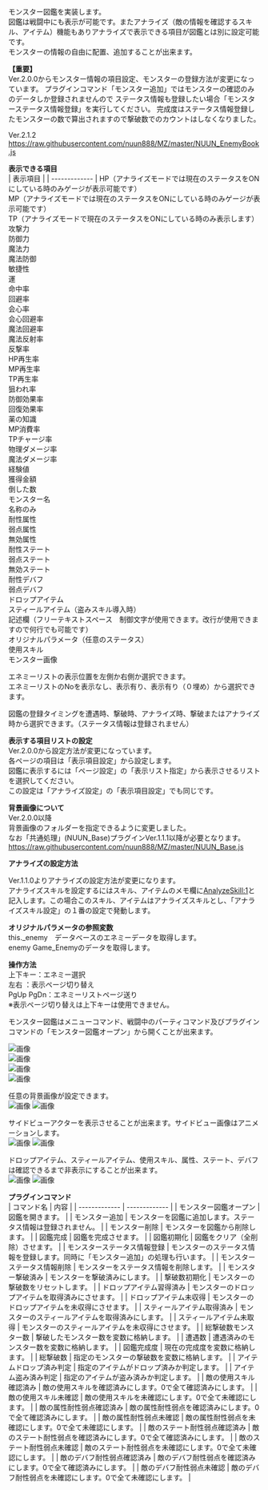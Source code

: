 モンスター図鑑を実装します。<br>
図鑑は戦闘中にも表示が可能です。またアナライズ（敵の情報を確認するスキル、アイテム）機能もありアナライズで表示できる項目が図鑑とは別に設定可能です。<br>
モンスターの情報の自由に配置、追加することが出来ます。<br>

<B>【重要】</B><br>
Ver.2.0.0からモンスター情報の項目設定、モンスターの登録方法が変更になっています。
プラグインコマンド「モンスター追加」ではモンスターの確認のみのデータしか登録されませんので
ステータス情報も登録したい場合「モンスターステータス情報登録」を実行してください。
完成度はステータス情報登録したモンスターの数で算出されますので撃破数でのカウントはしなくなりました。

Ver.2.1.2<br>
https://raw.githubusercontent.com/nuun888/MZ/master/NUUN_EnemyBook.js<br>

<B>表示できる項目</B><br>
| 表示項目 |
| ------------- |
HP（アナライズモードでは現在のステータスをONにしている時のみゲージが表示可能です）<br>
MP（アナライズモードでは現在のステータスをONにしている時のみゲージが表示可能です）<br>
TP（アナライズモードで現在のステータスをONにしている時のみ表示します）<br>
攻撃力<br>
防御力<br>
魔法力<br>
魔法防御<br>
敏捷性<br>
運<br>
命中率<br>
回避率<br>
会心率<br>
会心回避率<br>
魔法回避率<br>
魔法反射率<br>
反撃率<br>
HP再生率<br>
MP再生率<br>
TP再生率<br>
狙われ率<br>
防御効果率<br>
回復効果率<br>
薬の知識<br>
MP消費率<br>
TPチャージ率<br>
物理ダメージ率<br>
魔法ダメージ率<br>
経験値<br>
獲得金額<br>
倒した数<br>
モンスター名<br>
名称のみ<br>
耐性属性<br>
弱点属性<br>
無効属性<br>
耐性ステート<br>
弱点ステート<br>
無効ステート<br>
耐性デバフ<br>
弱点デバフ<br>
ドロップアイテム<br>
スティールアイテム（盗みスキル導入時）<br>
記述欄（フリーテキストスペース　制御文字が使用できます。改行が使用できますので何行でも可能です）<br>
オリジナルパラメータ（任意のステータス）<br>
使用スキル<br>
モンスター画像<br>

エネミーリストの表示位置を左側か右側か選択できます。<br>
エネミーリストのNoを表示なし、表示有り、表示有り（０埋め）から選択できます。<br>

図鑑の登録タイミングを遭遇時、撃破時、アナライズ時、撃破またはアナライズ時から選択できます。（ステータス情報は登録されません）<br>

<B>表示する項目リストの設定</B><br>
Ver.2.0.0から設定方法が変更になっています。<br>
各ページの項目は「表示項目設定」から設定します。<br>
図鑑に表示するには「ページ設定」の「表示リスト指定」から表示させるリストを選択してください。<br>
この設定は「アナライズ設定」の「表示項目設定」でも同じです。<br>

<B>背景画像について</B><br>
Ver.2.0.0以降<br>
背景画像のフォルダーを指定できるように変更しました。<br>
なお「共通処理」(NUUN_Base)プラグインVer.1.1.1以降が必要となります。<br>
https://raw.githubusercontent.com/nuun888/MZ/master/NUUN_Base.js

<B>アナライズの設定方法</B><br>

Ver.1.1.0よりアナライズの設定方法が変更になります。<br>
アナライズスキルを設定するにはスキル、アイテムのメモ欄に<AnalyzeSkill:1>と記入します。この場合このスキル、アイテムはアナライズスキルとし、「アナライズスキル設定」の１番の設定で発動します。<br>

<B>オリジナルパラメータの参照変数</B><br>
this._enemy　データベースのエネミーデータを取得します。<br>
enemy Game_Enemyのデータを取得します。<br>

<B>操作方法</B><br>
上下キー：エネミー選択<br>
左右 ：表示ページ切り替え<br>
PgUp PgDn：エネミーリストページ送り<br>
※表示ページ切り替えは上下キーは使用できません。<br>

モンスター図鑑はメニューコマンド、戦闘中のパーティコマンド及びプラグインコマンドの「モンスター図鑑オープン」から開くことが出来ます。<br>

![画像](img/EnemyBook1.png)<br>
![画像](img/EnemyBook2.png)<br>
![画像](img/EnemyBook9.png)<br>
![画像](img/EnemyBook17.png)<br>

任意の背景画像が設定できます。<br>
![画像](img/EnemyBook8.png)
![画像](img/EnemyBook12.png)

サイドビューアクターを表示させることが出来ます。サイドビュー画像はアニメーションします。<br>
![画像](img/EnemyBook10.png)
![画像](img/EnemyBook11.png)

ドロップアイテム、スティールアイテム、使用スキル、属性、ステート、デバフは確認できるまで非表示にすることが出来ます。<br>
![画像](img/EnemyBook19.png)
![画像](img/EnemyBook20.png)<br>

<B>プラグインコマンド</B><br>
| コマンド名 | 内容 |
| ------------- | ------------- |
| モンスター図鑑オープン | 図鑑を開きます。 |
| モンスター追加 | モンスターを図鑑に追加します。ステータス情報は登録されません。 |
| モンスター削除 | モンスターを図鑑から削除します。 |
| 図鑑完成 | 図鑑を完成させます。 |
| 図鑑初期化 | 図鑑をクリア（全削除）させます。 |
| モンスターステータス情報登録 | モンスターのステータス情報を登録します。同時に「モンスター追加」の処理も行います。 |
| モンスターステータス情報削除 | モンスターをステータス情報を削除します。 |
| モンスター撃破済み | モンスターを撃破済みにします。 |
| 撃破数初期化 | モンスターの撃破数をリセットします。 |
| ドロップアイテム習得済み | モンスターのドロップアイテムを取得済みにさせます。 |
| ドロップアイテム未収得 | モンスターのドロップアイテムを未収得にさせます。 |
| スティールアイテム取得済み | モンスターのスティールアイテムを取得済みにします。 |
| スティールアイテム未取得 | モンスターのスティールアイテムを未収得にさせます。 |
| 総撃破数モンスター数 | 撃破したモンスター数を変数に格納します。 |
| 遭遇数 | 遭遇済みのモンスター数を変数に格納します。 |
| 図鑑完成度 | 現在の完成度を変数に格納します。 |
| 総撃破数 | 指定のモンスターの撃破数を変数に格納します。 |
| アイテムドロップ済み判定 | 指定のアイテムがドロップ済みか判定します。 |
| アイテム盗み済み判定 | 指定のアイテムが盗み済みか判定します。 |
| 敵の使用スキル確認済み | 敵の使用スキルを確認済みにします。0で全て確認済みにします。 |
| 敵の使用スキル未確認 | 敵の使用スキルを未確認にします。0で全て未確認にします。 |
| 敵の属性耐性弱点確認済み | 敵の属性耐性弱点を確認済みにします。0で全て確認済みにします。 |
| 敵の属性耐性弱点未確認 | 敵の属性耐性弱点を未確認にします。0で全て未確認にします。 |
| 敵のステート耐性弱点確認済み | 敵のステート耐性弱点を確認済みにします。0で全て確認済みにします。 |
| 敵のステート耐性弱点未確認 | 敵のステート耐性弱点を未確認にします。0で全て未確認にします。 |
| 敵のデバフ耐性弱点確認済み | 敵のデバフ耐性弱点を確認済みにします。0で全て確認済みにします。 |
| 敵のデバフ耐性弱点未確認 | 敵のデバフ耐性弱点を未確認にします。0で全て未確認にします。 |


